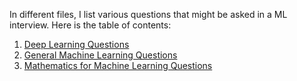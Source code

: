 In different files, I list various questions that might be asked in a ML interview. Here is the table of contents:

1. [Deep Learning Questions](https://github.com/WENXINGEVIN/machine-learning-interview-questions/blob/master/list_of_questions_deep_learning.md)
1. [General Machine Learning Questions](https://github.com/WENXINGEVIN/machine-learning-interview-questions/blob/master/list_of_questions_machine_learning.md)
1. [Mathematics for Machine Learning Questions](https://github.com/WENXINGEVIN/machine-learning-interview-questions/blob/master/list_of_questions_mathematics.md)
